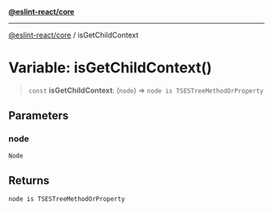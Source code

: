 [**@eslint-react/core**](../README.md)

***

[@eslint-react/core](../README.md) / isGetChildContext

# Variable: isGetChildContext()

> `const` **isGetChildContext**: (`node`) => `node is TSESTreeMethodOrProperty`

## Parameters

### node

`Node`

## Returns

`node is TSESTreeMethodOrProperty`
